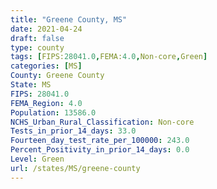 ```yaml
---
title: "Greene County, MS"
date: 2021-04-24
draft: false
type: county
tags: [FIPS:28041.0,FEMA:4.0,Non-core,Green]
categories: [MS]
County: Greene County
State: MS
FIPS: 28041.0
FEMA_Region: 4.0
Population: 13586.0
NCHS_Urban_Rural_Classification: Non-core
Tests_in_prior_14_days: 33.0
Fourteen_day_test_rate_per_100000: 243.0
Percent_Positivity_in_prior_14_days: 0.0
Level: Green
url: /states/MS/greene-county
---
```



